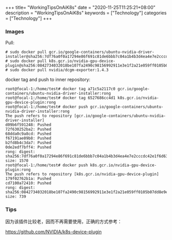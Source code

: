 +++
title= "WorkingTipsOnAiK8s"
date = "2020-11-25T11:25:21+08:00"
description = "WorkingTipsOnAiK8s"
keywords = ["Technology"]
categories = ["Technology"]
+++
### Images
Pull:    

```
# sudo docker pull gcr.io/google-containers/ubuntu-nvidia-driver-installer@sha256:7df76a0f0a17294e86f691c81de6bbb7c04a1b4b3d4ea4e7e2cccdc42e1f6d63
# sudo docker pull k8s.gcr.io/nvidia-gpu-device-plugin@sha256:0842734032018be107fa2490c98156992911e3e1f2a21e059ff0105b07dd8e9e
# sudo docker pull nvidia/dcgm-exporter:1.4.3
```

docker tag and push to inner repository:    

```
root@focal-1:/home/test# docker tag a71c5a2117c0 gcr.io/google-containers/ubuntu-nvidia-driver-installer:rong
root@focal-1:/home/test# docker tag 6527686cc4d1 k8s.gcr.io/nvidia-gpu-device-plugin:rong
root@focal-1:/home/test# docker push gcr.io/google-containers/ubuntu-nvidia-driver-installer:rong
The push refers to repository [gcr.io/google-containers/ubuntu-nvidia-driver-installer]
d09b6f591248: Pushed 
72f630252ba2: Pushed 
68dda0c9a8cd: Pushed 
f67191ae09b8: Pushed 
b2fd8b4c3da7: Pushed 
0de2edf7bff4: Pushed 
rong: digest: sha256:7df76a0f0a17294e86f691c81de6bbb7c04a1b4b3d4ea4e7e2cccdc42e1f6d63 size: 1570
root@focal-1:/home/test# docker push k8s.gcr.io/nvidia-gpu-device-plugin:rong
The push refers to repository [k8s.gcr.io/nvidia-gpu-device-plugin]
179f02762b1a: Pushed 
cd7100a72410: Pushed 
rong: digest: sha256:0842734032018be107fa2490c98156992911e3e1f2a21e059ff0105b07dd8e9e size: 739
```

### Tips
因为该插件比较老，因而不再需要使用，正确的方式参考：   

https://github.com/NVIDIA/k8s-device-plugin
